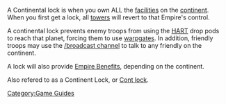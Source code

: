 A Continental lock is when you own ALL the
[facilities](/facilities "wikilink") on the
[continent](/continent "wikilink"). When you first get a lock, all
[towers](/towers "wikilink") will revert to that Empire's control.

A continental lock prevents enemy troops from using the
[HART](/HART "wikilink") drop pods to reach that planet, forcing them to
use [warpgates](/warpgate "wikilink"). In addition, friendly troops may
use the [/broadcast channel](/In-Game_Commands "wikilink") to talk to any
friendly on the continent.

A lock will also provide [Empire Benefits](/Empire_Benefit "wikilink"),
depending on the continent.

Also refered to as a Continent Lock, or [Cont
lock](/Acronyms_and_Slang "wikilink").

[Category:Game Guides](/Category:Game_Guides "wikilink")

